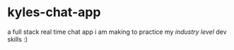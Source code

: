 # kyles-chat-app
a full stack real time chat app i am making to practice my *industry level* dev skills :)
